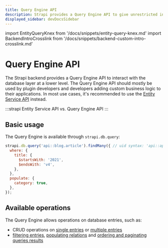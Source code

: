 ```yaml
---
title: Query Engine API
description: Strapi provides a Query Engine API to give unrestricted internal access to the database layer at a lower level.
displayed_sidebar: devDocsSidebar
---
```


import EntityQueryKnex from '/docs/snippets/entity-query-knex.md'
import BackendIntroCrosslink from '/docs/snippets/backend-custom-intro-crosslink.md'

# Query Engine API

The Strapi backend provides a Query Engine API to interact with the database layer at a lower level. The Query Engine API should mostly be used by plugin developers and developers adding custom business logic to their applications. In most use cases, it's recommended to use the [Entity Service API](/dev-docs/api/entity-service/) instead.

<BackendIntroCrosslink components={props.components} />

:::strapi Entity Service API vs. Query Engine API
<EntityQueryKnex components={props.components} />
:::

## Basic usage

The Query Engine is available through `strapi.db.query`:

```js
strapi.db.query('api::blog.article').findMany({ // uid syntax: 'api::api-name.content-type-name'
  where: {
    title: {
      $startsWith: '2021',
      $endsWith: 'v4',
    },
  },
  populate: {
    category: true,
  },
});
```

## Available operations

The Query Engine allows operations on database entries, such as:

- CRUD operations on [single entries](/dev-docs/api/query-engine/single-operations) or [multiple entries](/dev-docs/api/query-engine/bulk-operations)
- [filtering entries](/dev-docs/api/query-engine/filtering), [populating relations](/dev-docs/api/query-engine/populating) and [ordering and paginating queries results](/dev-docs/api/query-engine/order-pagination)
